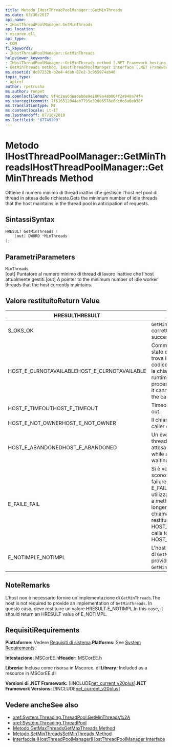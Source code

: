```yaml
---
title: Metodo IHostThreadPoolManager::GetMinThreads
ms.date: 03/30/2017
api_name:
- IHostThreadPoolManager.GetMinThreads
api_location:
- mscoree.dll
api_type:
- COM
f1_keywords:
- IHostThreadPoolManager::GetMinThreads
helpviewer_keywords:
- IHostThreadPoolManager::GetMinThreads method [.NET Framework hosting]
- GetMinThreads method, IHostThreadPoolManager interface [.NET Framework hosting]
ms.assetid: dc07232b-b2e4-4dab-87e2-3c955974ab48
topic_type:
- apiref
author: rpetrusha
ms.author: ronpet
ms.openlocfilehash: 9f4c2ea6deadeb0e9e1869a4ab064f2a948a74f4
ms.sourcegitcommit: 7f616512044ab7795e32806578e8dc0c6a0e038f
ms.translationtype: MT
ms.contentlocale: it-IT
ms.lasthandoff: 07/10/2019
ms.locfileid: "67749209"
---
```

# <a name="ihostthreadpoolmanagergetminthreads-method"></a><span data-ttu-id="7fac7-102">Metodo IHostThreadPoolManager::GetMinThreads</span><span class="sxs-lookup"><span data-stu-id="7fac7-102">IHostThreadPoolManager::GetMinThreads Method</span></span>
<span data-ttu-id="7fac7-103">Ottiene il numero minimo di thread inattivi che gestisce l'host nel pool di thread in attesa delle richieste.</span><span class="sxs-lookup"><span data-stu-id="7fac7-103">Gets the minimum number of idle threads that the host maintains in the thread pool in anticipation of requests.</span></span>  
  
## <a name="syntax"></a><span data-ttu-id="7fac7-104">Sintassi</span><span class="sxs-lookup"><span data-stu-id="7fac7-104">Syntax</span></span>  
  
```cpp  
HRESULT GetMinThreads (  
    [out] DWORD *MinThreads  
);  
```  
  
## <a name="parameters"></a><span data-ttu-id="7fac7-105">Parametri</span><span class="sxs-lookup"><span data-stu-id="7fac7-105">Parameters</span></span>  
 `MinThreads`  
 <span data-ttu-id="7fac7-106">[out] Puntatore al numero minimo di thread di lavoro inattive che l'host attualmente gestiti.</span><span class="sxs-lookup"><span data-stu-id="7fac7-106">[out] A pointer to the minimum number of idle worker threads that the host currently maintains.</span></span>  
  
## <a name="return-value"></a><span data-ttu-id="7fac7-107">Valore restituito</span><span class="sxs-lookup"><span data-stu-id="7fac7-107">Return Value</span></span>  
  
|<span data-ttu-id="7fac7-108">HRESULT</span><span class="sxs-lookup"><span data-stu-id="7fac7-108">HRESULT</span></span>|<span data-ttu-id="7fac7-109">Descrizione</span><span class="sxs-lookup"><span data-stu-id="7fac7-109">Description</span></span>|  
|-------------|-----------------|  
|<span data-ttu-id="7fac7-110">S_OK</span><span class="sxs-lookup"><span data-stu-id="7fac7-110">S_OK</span></span>|<span data-ttu-id="7fac7-111">`GetMinThreads` stato restituito correttamente.</span><span class="sxs-lookup"><span data-stu-id="7fac7-111">`GetMinThreads` returned successfully.</span></span>|  
|<span data-ttu-id="7fac7-112">HOST_E_CLRNOTAVAILABLE</span><span class="sxs-lookup"><span data-stu-id="7fac7-112">HOST_E_CLRNOTAVAILABLE</span></span>|<span data-ttu-id="7fac7-113">Common language runtime (CLR) non è stato caricato in un processo oppure si trova in uno stato in cui non può eseguire codice gestito o elaborare correttamente la chiamata.</span><span class="sxs-lookup"><span data-stu-id="7fac7-113">The common language runtime (CLR) has not been loaded into a process, or the CLR is in a state in which it cannot run managed code or process the call successfully.</span></span>|  
|<span data-ttu-id="7fac7-114">HOST_E_TIMEOUT</span><span class="sxs-lookup"><span data-stu-id="7fac7-114">HOST_E_TIMEOUT</span></span>|<span data-ttu-id="7fac7-115">Timeout della chiamata.</span><span class="sxs-lookup"><span data-stu-id="7fac7-115">The call timed out.</span></span>|  
|<span data-ttu-id="7fac7-116">HOST_E_NOT_OWNER</span><span class="sxs-lookup"><span data-stu-id="7fac7-116">HOST_E_NOT_OWNER</span></span>|<span data-ttu-id="7fac7-117">Il chiamante non possiede il blocco.</span><span class="sxs-lookup"><span data-stu-id="7fac7-117">The caller does not own the lock.</span></span>|  
|<span data-ttu-id="7fac7-118">HOST_E_ABANDONED</span><span class="sxs-lookup"><span data-stu-id="7fac7-118">HOST_E_ABANDONED</span></span>|<span data-ttu-id="7fac7-119">Un evento è stato annullato durante un thread bloccato o fiber è rimasta in attesa su di esso.</span><span class="sxs-lookup"><span data-stu-id="7fac7-119">An event was canceled while a blocked thread or fiber was waiting on it.</span></span>|  
|<span data-ttu-id="7fac7-120">E_FAIL</span><span class="sxs-lookup"><span data-stu-id="7fac7-120">E_FAIL</span></span>|<span data-ttu-id="7fac7-121">Si è verificato un errore irreversibile sconosciuto.</span><span class="sxs-lookup"><span data-stu-id="7fac7-121">An unknown catastrophic failure occurred.</span></span> <span data-ttu-id="7fac7-122">Quando un metodo di E_FAIL viene restituito, CLR non è più utilizzabile all'interno del processo.</span><span class="sxs-lookup"><span data-stu-id="7fac7-122">When a method returns E_FAIL, the CLR is no longer usable within the process.</span></span> <span data-ttu-id="7fac7-123">Le chiamate successive ai metodi di hosting restituiranno HOST_E_CLRNOTAVAILABLE.</span><span class="sxs-lookup"><span data-stu-id="7fac7-123">Subsequent calls to hosting methods return HOST_E_CLRNOTAVAILABLE.</span></span>|  
|<span data-ttu-id="7fac7-124">E_NOTIMPL</span><span class="sxs-lookup"><span data-stu-id="7fac7-124">E_NOTIMPL</span></span>|<span data-ttu-id="7fac7-125">L'host non fornisce un'implementazione di `GetMinThreads`.</span><span class="sxs-lookup"><span data-stu-id="7fac7-125">The host does not provide an implementation of `GetMinThreads`.</span></span>|  
  
## <a name="remarks"></a><span data-ttu-id="7fac7-126">Note</span><span class="sxs-lookup"><span data-stu-id="7fac7-126">Remarks</span></span>  
 <span data-ttu-id="7fac7-127">L'host non è necessario fornire un'implementazione di `GetMinThreads`.</span><span class="sxs-lookup"><span data-stu-id="7fac7-127">The host is not required to provide an implementation of `GetMinThreads`.</span></span> <span data-ttu-id="7fac7-128">In questo caso, deve restituire un valore HRESULT E_NOTIMPL.</span><span class="sxs-lookup"><span data-stu-id="7fac7-128">In this case, it should return an HRESULT value of E_NOTIMPL.</span></span>  
  
## <a name="requirements"></a><span data-ttu-id="7fac7-129">Requisiti</span><span class="sxs-lookup"><span data-stu-id="7fac7-129">Requirements</span></span>  
 <span data-ttu-id="7fac7-130">**Piattaforme:** Vedere [Requisiti di sistema](../../../../docs/framework/get-started/system-requirements.md).</span><span class="sxs-lookup"><span data-stu-id="7fac7-130">**Platforms:** See [System Requirements](../../../../docs/framework/get-started/system-requirements.md).</span></span>  
  
 <span data-ttu-id="7fac7-131">**Intestazione:** MSCorEE.h</span><span class="sxs-lookup"><span data-stu-id="7fac7-131">**Header:** MSCorEE.h</span></span>  
  
 <span data-ttu-id="7fac7-132">**Libreria:** Inclusa come risorsa in Mscoree. dll</span><span class="sxs-lookup"><span data-stu-id="7fac7-132">**Library:** Included as a resource in MSCorEE.dll</span></span>  
  
 <span data-ttu-id="7fac7-133">**Versioni di .NET Framework:** [!INCLUDE[net_current_v20plus](../../../../includes/net-current-v20plus-md.md)]</span><span class="sxs-lookup"><span data-stu-id="7fac7-133">**.NET Framework Versions:** [!INCLUDE[net_current_v20plus](../../../../includes/net-current-v20plus-md.md)]</span></span>  
  
## <a name="see-also"></a><span data-ttu-id="7fac7-134">Vedere anche</span><span class="sxs-lookup"><span data-stu-id="7fac7-134">See also</span></span>

- <xref:System.Threading.ThreadPool.GetMinThreads%2A>
- <xref:System.Threading.ThreadPool>
- [<span data-ttu-id="7fac7-135">Metodo GetMaxThreads</span><span class="sxs-lookup"><span data-stu-id="7fac7-135">GetMaxThreads Method</span></span>](../../../../docs/framework/unmanaged-api/hosting/ihostthreadpoolmanager-getmaxthreads-method.md)
- [<span data-ttu-id="7fac7-136">Metodo SetMinThreads</span><span class="sxs-lookup"><span data-stu-id="7fac7-136">SetMinThreads Method</span></span>](../../../../docs/framework/unmanaged-api/hosting/ihostthreadpoolmanager-setminthreads-method.md)
- [<span data-ttu-id="7fac7-137">Interfaccia IHostThreadPoolManager</span><span class="sxs-lookup"><span data-stu-id="7fac7-137">IHostThreadPoolManager Interface</span></span>](../../../../docs/framework/unmanaged-api/hosting/ihostthreadpoolmanager-interface.md)

